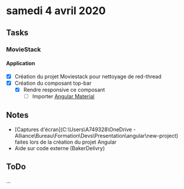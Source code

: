 # samedi 4 avril 2020

## Tasks

### MovieStack

#### Application

- [x] Création du projet Moviestack pour nettoyage de red-thread
- [x] Création du composant top-bar
  - [x] Rendre responsive ce composant
    - [ ] Importer [Angular Material](https://material.angular.io/guide/getting-started#install-angular-material)

## Notes

- [Captures d'écran](C:\Users\A749328\OneDrive - Alliance\Bureau\Formation\Devs\Presentation\angular\new-project) faites lors de la création du projet Angular
- Aide sur code externe (BakerDelivry)

## ToDo

...
